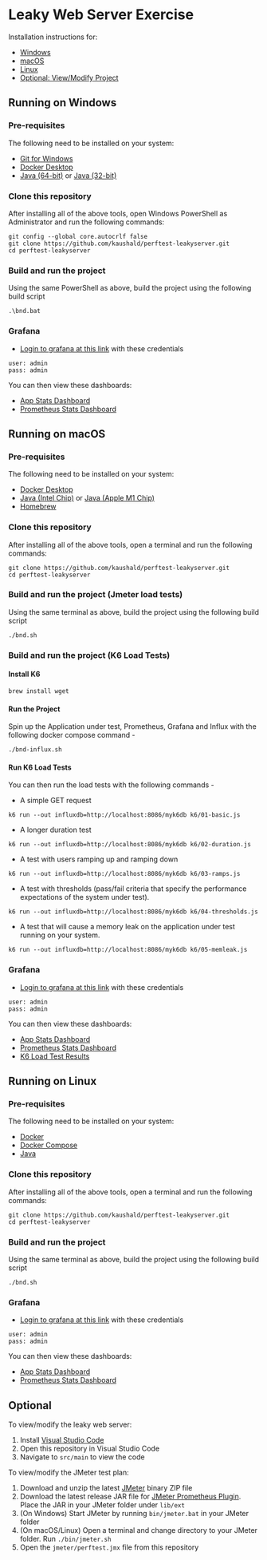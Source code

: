 # Leaky Web Server Exercise

Installation instructions for:

* [Windows](#running-on-windows)
* [macOS](#running-on-macos)
* [Linux](#running-on-linux)
* [Optional: View/Modify Project](#optional)

## Running on Windows

### Pre-requisites

The following need to be installed on your system:

* [Git for Windows](https://git-scm.com/download/win)
* [Docker Desktop](https://www.docker.com/products/docker-desktop)
* [Java (64-bit)](https://cdn.azul.com/zulu/bin/zulu8.56.0.21-ca-jdk8.0.302-win_x64.msi) or [Java (32-bit)](https://cdn.azul.com/zulu/bin/zulu8.56.0.21-ca-jdk8.0.302-win_i686.msi)

### Clone this repository

After installing all of the above tools, open Windows PowerShell as Administrator and run the following commands:

```shell
git config --global core.autocrlf false
git clone https://github.com/kaushald/perftest-leakyserver.git
cd perftest-leakyserver
```

### Build and run the project

Using the same PowerShell as above, build the project using the following build script

```shell
.\bnd.bat
```

### Grafana

* [Login to grafana at this link](http://127.0.0.1:3000/login) with these credentials

```
user: admin
pass: admin
```

You can then view these dashboards:
* [App Stats Dashboard](http://localhost:3000/d/17kOE7Onk/spring-boot-app?orgId=1&refresh=30s&from=now-15m&to=now)
* [Prometheus Stats Dashboard](http://localhost:3000/d/UDdpyzz7z/prometheus-stats?orgId=1&refresh=5s&from=now-15m&to=now)

## Running on macOS

### Pre-requisites

The following need to be installed on your system:

* [Docker Desktop](https://www.docker.com/products/docker-desktop)
* [Java (Intel Chip)](https://cdn.azul.com/zulu/bin/zulu8.56.0.21-ca-jdk8.0.302-macosx_x64.dmg) or [Java (Apple M1 Chip)](https://cdn.azul.com/zulu/bin/zulu8.56.0.23-ca-jdk8.0.302-macosx_aarch64.dmg)
* [Homebrew](https://brew.sh/)

### Clone this repository

After installing all of the above tools, open a terminal and run the following commands:

```shell
git clone https://github.com/kaushald/perftest-leakyserver.git
cd perftest-leakyserver
```

### Build and run the project (Jmeter load tests)

Using the same terminal as above, build the project using the following build script

```shell
./bnd.sh
```

### Build and run the project (K6 Load Tests)


#### Install K6
```shell
brew install wget
```

#### Run the Project

Spin up the Application under test, Prometheus, Grafana and Influx with the following docker compose command -

```shell
./bnd-influx.sh
```

#### Run K6 Load Tests

You can then run the load tests with the following commands - 

* A simple GET request
```shell
k6 run --out influxdb=http://localhost:8086/myk6db k6/01-basic.js
```

* A longer duration test
```shell
k6 run --out influxdb=http://localhost:8086/myk6db k6/02-duration.js
```

* A test with users ramping up and ramping down
```shell
k6 run --out influxdb=http://localhost:8086/myk6db k6/03-ramps.js
```

* A test with thresholds (pass/fail criteria that specify the performance expectations of the system under test).
```shell
k6 run --out influxdb=http://localhost:8086/myk6db k6/04-thresholds.js
```

* A test that will cause a memory leak on the application under test running on your system.
```shell
k6 run --out influxdb=http://localhost:8086/myk6db k6/05-memleak.js
```

### Grafana

* [Login to grafana at this link](http://127.0.0.1:3000/login) with these credentials

```
user: admin
pass: admin
```

You can then view these dashboards:
* [App Stats Dashboard](http://localhost:3000/d/17kOE7Onk/spring-boot-app?orgId=1&refresh=30s&from=now-15m&to=now)
* [Prometheus Stats Dashboard](http://localhost:3000/d/UDdpyzz7z/prometheus-stats?orgId=1&refresh=5s&from=now-15m&to=now)
* [K6 Load Test Results](http://localhost:3000/d/Jupmw7_nz/k6-load-testing-results?orgId=1&refresh=5s&from=now-15m&to=now)




## Running on Linux

### Pre-requisites

The following need to be installed on your system:

* [Docker](https://docs.docker.com/get-docker/)
* [Docker Compose](https://docs.docker.com/compose/install/)
* [Java](https://www.azul.com/downloads/?version=java-8-lts&os=linux&package=jdk)

### Clone this repository

After installing all of the above tools, open a terminal and run the following commands:

```shell
git clone https://github.com/kaushald/perftest-leakyserver.git
cd perftest-leakyserver
```

### Build and run the project

Using the same terminal as above, build the project using the following build script

```shell
./bnd.sh
```

### Grafana

* [Login to grafana at this link](http://127.0.0.1:3000/login) with these credentials

```
user: admin
pass: admin
```

You can then view these dashboards:
* [App Stats Dashboard](http://localhost:3000/d/17kOE7Onk/spring-boot-app?orgId=1&refresh=30s&from=now-15m&to=now)
* [Prometheus Stats Dashboard](http://localhost:3000/d/UDdpyzz7z/prometheus-stats?orgId=1&refresh=5s&from=now-15m&to=now)

## Optional

To view/modify the leaky web server:

1. Install [Visual Studio Code](https://code.visualstudio.com/download)
2. Open this repository in Visual Studio Code
3. Navigate to `src/main` to view the code

To view/modify the JMeter test plan:

1. Download and unzip the latest [JMeter](https://jmeter.apache.org/download_jmeter.cgi) binary ZIP file
2. Download the latest release JAR file for [JMeter Prometheus Plugin](https://github.com/johrstrom/jmeter-prometheus-plugin/releases). Place the JAR in your JMeter folder under `lib/ext`
3. (On Windows) Start JMeter by running `bin/jmeter.bat` in your JMeter folder
4. (On macOS/Linux) Open a terminal and change directory to your JMeter folder. Run `./bin/jmeter.sh`
5. Open the `jmeter/perftest.jmx` file from this repository

